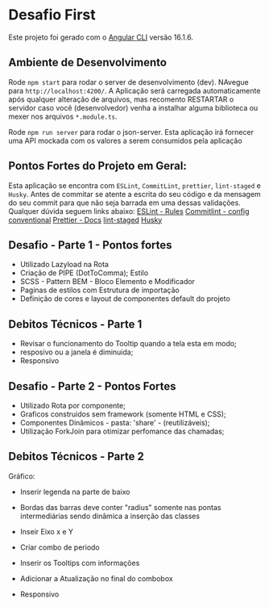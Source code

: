 # Desafio First

Este projeto foi gerado com o [Angular CLI](https://github.com/angular/angular-cli) versão 16.1.6.

## Ambiente de Desenvolvimento

Rode `npm start` para rodar o server de desenvolvimento (dev). NAvegue para `http://localhost:4200/`. A Aplicação será carregada automaticamente após qualquer alteração de arquivos, mas recomento RESTARTAR o servidor caso você (desenvolvedor) venha a instalhar alguma biblioteca ou mexer nos arquivos `*.module.ts`.

Rode `npm run server` para rodar o json-server. Esta aplicação irá fornecer uma API mockada com os valores a serem consumidos pela aplicação

## Pontos Fortes do Projeto em Geral:

Esta aplicação se encontra com `ESLint`, `CommitLint`, `prettier`, `lint-staged` e `Husky`.
Antes de commitar se atente a escrita do seu código e da mensagem do seu commit para que não seja barrada em uma dessas validações.
Qualquer dúvida seguem links abaixo:
[ESLint - Rules](https://eslint.org/docs/latest/rules/)
[Commitlint - config conventional](https://github.com/conventional-changelog/commitlint/blob/master/%40commitlint/config-conventional/README.md)
[Prettier - Docs](https://prettier.io/docs/en/index.html)
[lint-staged](https://github.com/okonet/lint-staged)
[Husky](https://typicode.github.io/husky/)

## Desafio - Parte 1 - Pontos fortes

- Utilizado Lazyload na Rota
- Criação de PIPE (DotToComma);
  Estilo
- SCSS - Pattern BEM - Bloco Elemento e Modificador
- Paginas de estilos com Estrutura de importação
- Definição de cores e layout de componentes default do projeto

## Debitos Técnicos - Parte 1

- Revisar o funcionamento do Tooltip quando a tela esta em modo;
- resposivo ou a janela é diminuida;
- Responsivo

## Desafio - Parte 2 - Pontos Fortes

- Utilizado Rota por componente;
- Graficos construidos sem framework (somente HTML e CSS);
- Componentes Dinâmicos - pasta: 'share' - (reutilizáveis);
- Utilização ForkJoin para otimizar perfomance das chamadas;

## Debitos Técnicos - Parte 2

Gráfico:

- Inserir legenda na parte de baixo
- Bordas das barras deve conter "radius" somente nas pontas intermediárias sendo dinâmica a inserção das classes
- Inseir Eixo x e Y

- Criar combo de periodo
- Inserir os Tooltips com informações
- Adicionar a Atualização no final do combobox
- Responsivo
